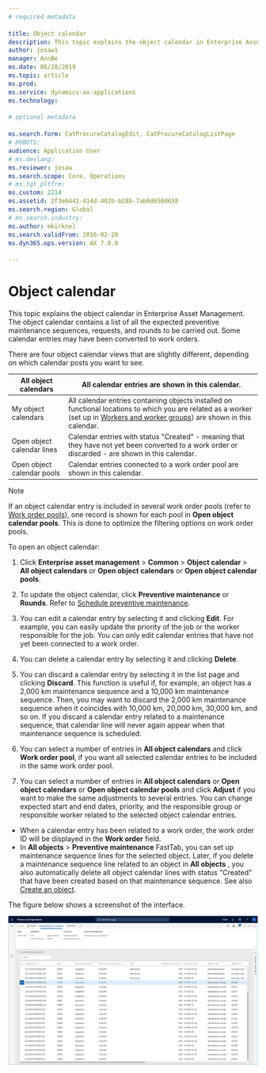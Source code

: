 ```yaml
---
# required metadata

title: Object calendar
description: This topic explains the object calendar in Enterprise Asset Management.
author: josaw1
manager: AnnBe
ms.date: 06/28/2019
ms.topic: article
ms.prod: 
ms.service: dynamics-ax-applications
ms.technology: 

# optional metadata

ms.search.form: CatProcureCatalogEdit, CatProcureCatalogListPage
# ROBOTS: 
audience: Application User
# ms.devlang: 
ms.reviewer: josaw
ms.search.scope: Core, Operations
# ms.tgt_pltfrm: 
ms.custom: 2214
ms.assetid: 2f3e0441-414d-402b-b28b-7ab0d650d658
ms.search.region: Global
# ms.search.industry: 
ms.author: mkirknel
ms.search.validFrom: 2016-02-28
ms.dyn365.ops.version: AX 7.0.0

---
```


# Object calendar

This topic explains the object calendar in Enterprise Asset Management. The object calendar contains a list of all the expected preventive maintenance sequences, requests, and rounds to be carried out. Some calendar entries may have been converted to work orders.

There are four object calendar views that are slightly different, depending on which calendar posts you want to see.

| All object calendars       | All calendar entries are shown in this calendar.                                                                                                                                             |
|----------------------------|----------------------------------------------------------------------------------------------------------------------------------------------------------------------------------------------|
| My object calendars        | All calendar entries containing objects installed on functional locations to which you are related as a worker (set up in [Workers and worker groups](../setup-for-objects/workers-and-worker-groups.md)) are shown in this calendar. |
| Open object calendar lines | Calendar entries with status "Created" - meaning that they have not yet been converted to a work order or discarded - are shown in this calendar.                                            |
| Open object calendar pools | Calendar entries connected to a work order pool are shown in this calendar.                                                                                                                  |

>[!NOTE]
>If an object calendar entry is included in several work order pools (refer to [Work order pools](../work-orders/work-order-pools.md)), one record is shown for each pool in **Open object calendar pools**. This is done to optimize the filtering options on work order pools.

To open an object calendar:

1. Click **Enterprise asset management** > **Common** > **Object calendar** > **All object calendars** or **Open object calendars** or **Open object calendar pools**.

2. To update the object calendar, click **Preventive maintenance** or **Rounds**. Refer to [Schedule preventive maintenance](../preventive-and-reactive-maintenance/schedule-maintenance-sequences.md).

3. You can edit a calendar entry by selecting it and clicking **Edit**. For example, you can easily update the priority of the job or the worker responsible for the job. You can only edit calendar entries that have not yet been connected to a work order.

4. You can delete a calendar entry by selecting it and clicking **Delete**.

5. You can discard a calendar entry by selecting it in the list page and clicking **Discard**. This function is useful if, for example, an object has a 2,000 km maintenance sequence and a 10,000 km maintenance sequence. Then, you may want to discard the 2,000 km maintenance sequence when it coincides with 10,000 km, 20,000 km, 30,000 km, and so on. If you discard a calendar entry related to a maintenance sequence, that calendar line will never again appear when that maintenance sequence is scheduled.

6. You can select a number of entries in **All object calendars** and click **Work order pool**, if you want all selected calendar entries to be included in the same work order pool.

7. You can select a number of entries in **All object calendars** or **Open object calendars** or **Open object calendar pools** and click **Adjust** if you want to make the same adjustments to several entries. You can change expected start and end dates, priority, and the responsible group or responsible worker related to the selected object calendar entries.

- When a calendar entry has been related to a work order, the work order ID will be displayed in the **Work order** field.  
- In **All objects** > **Preventive maintenance** FastTab, you can set up maintenance sequence lines for the selected object. Later, if you delete a maintenance sequence line related to an object in **All objects** , you also automatically delete all object calendar lines with status "Created" that have been created based on that maintenance sequence. See also [Create an
object](../objects/create-an-object.md).

The figure below shows a screenshot of the interface.

![Figure 1](media/15-preventive-maintenance.png)
